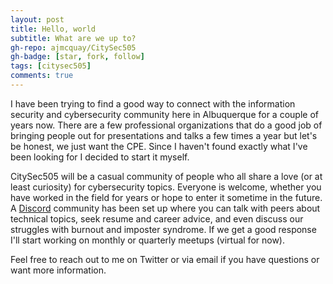 ```yaml
---
layout: post
title: Hello, world
subtitle: What are we up to?
gh-repo: ajmcquay/CitySec505
gh-badge: [star, fork, follow]
tags: [citysec505]
comments: true
---
```


I have been trying to find a good way to connect with the information security and cybersecurity community here in Albuquerque for a couple of years now. There are a few professional organizations that do a good job of bringing people out for presentations and talks a few times a year but let's be honest, we just want the CPE. Since I haven't found exactly what I've been looking for I decided to start it myself.

CitySec505 will be a casual community of people who all share a love (or at least curiosity) for cybersecurity topics. Everyone is welcome, whether you have worked in the field for years or hope to enter it sometime in the future. A [Discord](https://discord.gg/YunuV5Z) community has been set up where you can talk with peers about technical topics, seek resume and career advice, and even discuss our struggles with burnout and imposter syndrome. If we get a good response I'll start working on monthly or quarterly meetups (virtual for now).

Feel free to reach out to me on Twitter or via email if you have questions or want more information.
